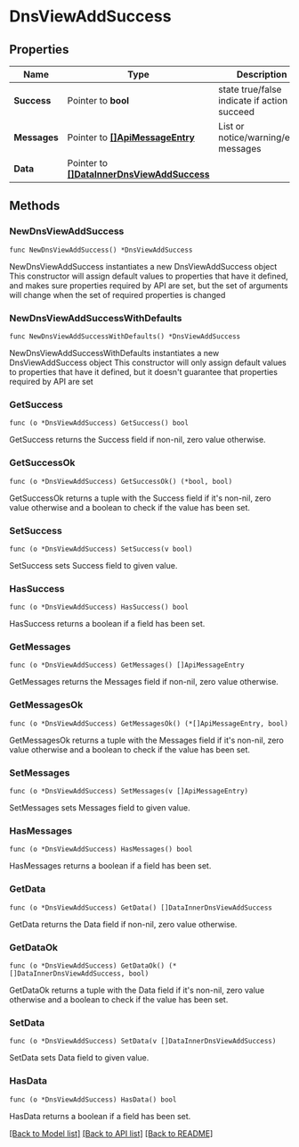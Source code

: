 # DnsViewAddSuccess

## Properties

Name | Type | Description | Notes
------------ | ------------- | ------------- | -------------
**Success** | Pointer to **bool** | state true/false indicate if action succeed | [optional] 
**Messages** | Pointer to [**[]ApiMessageEntry**](ApiMessageEntry.md) | List or notice/warning/error messages | [optional] 
**Data** | Pointer to [**[]DataInnerDnsViewAddSuccess**](DataInnerDnsViewAddSuccess.md) |  | [optional] 

## Methods

### NewDnsViewAddSuccess

`func NewDnsViewAddSuccess() *DnsViewAddSuccess`

NewDnsViewAddSuccess instantiates a new DnsViewAddSuccess object
This constructor will assign default values to properties that have it defined,
and makes sure properties required by API are set, but the set of arguments
will change when the set of required properties is changed

### NewDnsViewAddSuccessWithDefaults

`func NewDnsViewAddSuccessWithDefaults() *DnsViewAddSuccess`

NewDnsViewAddSuccessWithDefaults instantiates a new DnsViewAddSuccess object
This constructor will only assign default values to properties that have it defined,
but it doesn't guarantee that properties required by API are set

### GetSuccess

`func (o *DnsViewAddSuccess) GetSuccess() bool`

GetSuccess returns the Success field if non-nil, zero value otherwise.

### GetSuccessOk

`func (o *DnsViewAddSuccess) GetSuccessOk() (*bool, bool)`

GetSuccessOk returns a tuple with the Success field if it's non-nil, zero value otherwise
and a boolean to check if the value has been set.

### SetSuccess

`func (o *DnsViewAddSuccess) SetSuccess(v bool)`

SetSuccess sets Success field to given value.

### HasSuccess

`func (o *DnsViewAddSuccess) HasSuccess() bool`

HasSuccess returns a boolean if a field has been set.

### GetMessages

`func (o *DnsViewAddSuccess) GetMessages() []ApiMessageEntry`

GetMessages returns the Messages field if non-nil, zero value otherwise.

### GetMessagesOk

`func (o *DnsViewAddSuccess) GetMessagesOk() (*[]ApiMessageEntry, bool)`

GetMessagesOk returns a tuple with the Messages field if it's non-nil, zero value otherwise
and a boolean to check if the value has been set.

### SetMessages

`func (o *DnsViewAddSuccess) SetMessages(v []ApiMessageEntry)`

SetMessages sets Messages field to given value.

### HasMessages

`func (o *DnsViewAddSuccess) HasMessages() bool`

HasMessages returns a boolean if a field has been set.

### GetData

`func (o *DnsViewAddSuccess) GetData() []DataInnerDnsViewAddSuccess`

GetData returns the Data field if non-nil, zero value otherwise.

### GetDataOk

`func (o *DnsViewAddSuccess) GetDataOk() (*[]DataInnerDnsViewAddSuccess, bool)`

GetDataOk returns a tuple with the Data field if it's non-nil, zero value otherwise
and a boolean to check if the value has been set.

### SetData

`func (o *DnsViewAddSuccess) SetData(v []DataInnerDnsViewAddSuccess)`

SetData sets Data field to given value.

### HasData

`func (o *DnsViewAddSuccess) HasData() bool`

HasData returns a boolean if a field has been set.


[[Back to Model list]](../README.md#documentation-for-models) [[Back to API list]](../README.md#documentation-for-api-endpoints) [[Back to README]](../README.md)


